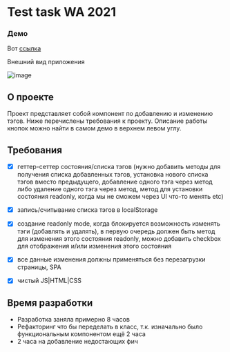# Test task WA 2021
### Демо
  Вот [ссылка](https://test-task-wa-2021-lutsevich-stanislau.netlify.app/)
  
  Внешний вид приложения

![image](https://user-images.githubusercontent.com/55091338/114020150-f1314400-9877-11eb-94af-d3de7c2491c3.png)


## О проекте
Проект представляет собой компонент по добавлению и изменению тэгов.
 Ниже перечислены требования к проекту.
 Описание работы кнопок можно найти в самом демо в верхнем левом углу. 

## Требования

- [x]  геттер-сеттер состояния/списка тэгов (нужно добавить методы для
       получения списка добавленных тэгов, установка нового списка тэгов
       вместо предыдущего, добавление одного тэга через метод либо удаление
       одного тэга через метод, метод для установки состояния readonly, когда
       мы не сможем через UI что-то менять etc)

- [x]  запись/считывание списка тэгов в localStorage
- [x]  создание readonly mode, когда блокируется возможность изменять тэги
       (добавлять и удалять), в первую очередь должен быть метод для
       изменения этого состояния readonly, можно добавить checkbox для
       отображения и/или изменения этого состояния
- [x]  все данные изменения должны применяться без перезагрузки страницы,
       SPA
- [x]  чистый JS|HTML|CSS


## Время разработки
 - Разработка заняла примерно 8 часов
 - Рефакторинг что бы переделать в класс, т.к. изначально было функциональным компонентом ещё 2 часа
 - 2 часа на добавление недостающих фич
